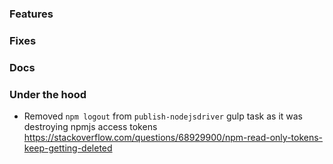 ### Features

### Fixes

### Docs

### Under the hood
* Removed `npm logout` from `publish-nodejsdriver` gulp task as it was destroying npmjs access tokens https://stackoverflow.com/questions/68929900/npm-read-only-tokens-keep-getting-deleted
